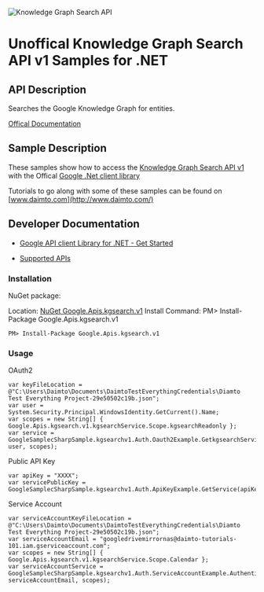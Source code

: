 ﻿![Knowledge Graph Search API](http://www.google.com/images/icons/product/search-32.gif)

# Unoffical Knowledge Graph Search API v1 Samples for .NET  

## API Description

Searches the Google Knowledge Graph for entities.

[Offical Documentation](https://developers.google.com/knowledge-graph/)

## Sample Description

These samples show how to access the [Knowledge Graph Search API v1](https://developers.google.com/knowledge-graph/) with the Offical [Google .Net client library](https://github.com/google/google-api-dotnet-client)

Tutorials to go along with some of these samples can be found on [www.daimto.com](http://www.daimto.com/)

## Developer Documentation

* [Google API client Library for .NET - Get Started](https://developers.google.com/api-client-library/dotnet/get_started)

* [Supported APIs](https://developers.google.com/api-client-library/dotnet/apis/)

### Installation

NuGet package:

Location: [NuGet Google.Apis.kgsearch.v1](https://www.nuget.org/packages/Google.Apis.kgsearch.v1)
Install Command: PM>  Install-Package Google.Apis.kgsearch.v1

```
PM> Install-Package Google.Apis.kgsearch.v1
```

### Usage

OAuth2
```
var keyFileLocation = @"C:\Users\Daimto\Documents\DaimtoTestEverythingCredentials\Diamto Test Everything Project-29e50502c19b.json";
var user = System.Security.Principal.WindowsIdentity.GetCurrent().Name;
var scopes = new String[] { Google.Apis.kgsearch.v1.kgsearchService.Scope.kgsearchReadonly };
var service = GoogleSamplecSharpSample.kgsearchv1.Auth.Oauth2Example.GetkgsearchService(keyFileLocation, user, scopes);
```

Public API Key

```
var apiKey = "XXXX";
var servicePublicKey = GoogleSamplecSharpSample.kgsearchv1.Auth.ApiKeyExample.GetService(apiKey);
```

Service Account
```
var serviceAccountKeyFileLocation = @"C:\Users\Daimto\Documents\DaimtoTestEverythingCredentials\Diamto Test Everything Project-29e50502c19b.json";
var serviceAccountEmail = "googledrivemirrornas@daimto-tutorials-101.iam.gserviceaccount.com";
var scopes = new String[] { Google.Apis.kgsearch.v1.kgsearchService.Scope.Calendar };            
var serviceAccountService = GoogleSamplecSharpSample.kgsearchv1.Auth.ServiceAccountExample.AuthenticateServiceAccount(serviceAccountKeyFileLocation, serviceAccountEmail, scopes);
```
